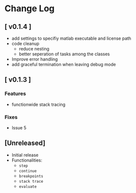 # Change Log

## [ v0.1.4 ]

- add settings to specifiy matlab executable and license path 
- code cleanup 
  - reduce nesting
  - better seperation of tasks among the classes 
- Improve error handling
- add graceful termination when leaving debug mode 

## [ v0.1.3 ]

### Features

- functionwide stack tracing

### Fixes

- Issue 5

## [Unreleased]

- Initial release
- Functionalities:
    - `step`
    - `continue`
    - `breakpoints`
    - `stack trace`
    - `evaluate`